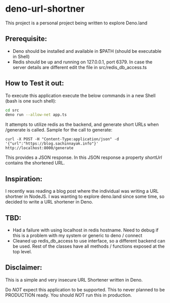 # deno-url-shortner
This project is a personal project being written to explore Deno.land

## Prerequisite:
- Deno should be installed and available in $PATH (should be executable in Shell)
- Redis should be up and running on 127.0.0.1, port 6379. In case the server details are different edit the file in src/redis_db_access.ts


## How to Test it out:
To execute this application execute the below commands in a new Shell (bash is one such shell):
```bash
cd src
deno run --allow-net app.ts
```

It attempts to utilize redis as the backend, and generate short URLs when /generate is called. Sample for the call to generate:

```curl
curl -X POST -H "Content-Type:application/json" -d '{"url":"https://blog.sachinnayak.info"}' http://localhost:8000/generate
```

This provides a JSON response. In this JSON response a property *shortUrl* contains the shortened URL.

## Inspiration:
I recently was reading a blog post where the individual was writing a URL shortner in NodeJS. I was wanting to explore deno.land since some time, so decided to write a URL shortener in Deno.

## TBD:
- Had a failure with using localhost in redis hostname. Need to debug if this is a problem with my system or generic to deno / connect
- Cleaned up redis_db_access to use interface, so a different backend can be used. Rest of the classes have all methods / functions exposed at the top level.

## Disclaimer:
This is a simple and very insecure URL Shortener written in Deno.

Do *NOT* expect this application to be supported. This to never planned to be PRODUCTION ready. You should *NO*T run this in production. 

